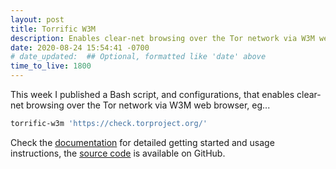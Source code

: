 ```yaml
---
layout: post
title: Torrific W3M
description: Enables clear-net browsing over the Tor network via W3M web browser
date: 2020-08-24 15:54:41 -0700
# date_updated:  ## Optional, formatted like 'date' above
time_to_live: 1800
---
```




This week I published a Bash script, and configurations, that enables clear-net browsing over the Tor network via W3M web browser, eg...


```Bash
torrific-w3m 'https://check.torproject.org/'
```


Check the [documentation][documentation__torrific_w3m] for detailed getting started and usage instructions, the [source code][source__torrific_w3m] is available on GitHub.



[documentation__torrific_w3m]: https://github.com/vim-utilities/torrific-w3m/blob/main/.github/README.md "Repository documentation"

[source__torrific_w3m]: https://github.com/paranoid-linux/torrific-w3m "Repository source code"

